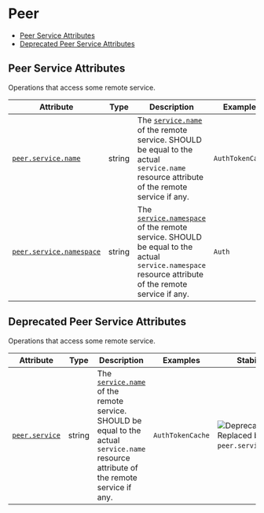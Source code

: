 <!-- NOTE: THIS FILE IS AUTOGENERATED. DO NOT EDIT BY HAND. -->
<!-- see templates/registry/markdown/attribute_namespace.md.j2 -->

# Peer

- [Peer Service Attributes](#peer-service-attributes)
- [Deprecated Peer Service Attributes](#deprecated-peer-service-attributes)

## Peer Service Attributes

Operations that access some remote service.

| Attribute | Type | Description | Examples | Stability |
|---|---|---|---|---|
| <a id="peer-service-name" href="#peer-service-name">`peer.service.name`</a> | string | The [`service.name`](/docs/resource/README.md#service) of the remote service. SHOULD be equal to the actual `service.name` resource attribute of the remote service if any. | `AuthTokenCache` | ![Development](https://img.shields.io/badge/-development-blue) |
| <a id="peer-service-namespace" href="#peer-service-namespace">`peer.service.namespace`</a> | string | The [`service.namespace`](/docs/resource/README.md#service) of the remote service. SHOULD be equal to the actual `service.namespace` resource attribute of the remote service if any. | `Auth` | ![Development](https://img.shields.io/badge/-development-blue) |

## Deprecated Peer Service Attributes

Operations that access some remote service.

| Attribute | Type | Description | Examples | Stability |
|---|---|---|---|---|
| <a id="peer-service" href="#peer-service">`peer.service`</a> | string | The [`service.name`](/docs/resource/README.md#service) of the remote service. SHOULD be equal to the actual `service.name` resource attribute of the remote service if any. | `AuthTokenCache` | ![Deprecated](https://img.shields.io/badge/-deprecated-red)<br>Replaced by `peer.service.name`. |
